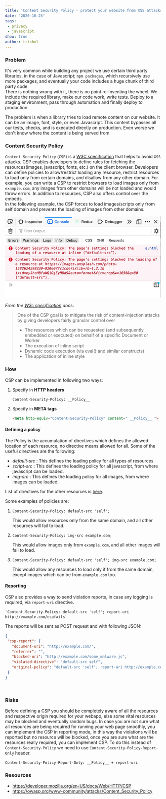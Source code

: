 ```yaml
---
title: 'Content Security Policy - protect your website from XSS attacks'
date: "2020-10-25"
tags:
 - privacy
 - javascript
show: true
author: trishul
---
```

 
### Problem
It's very common while building any project we use certain third party libraries, in the case of Javascript; `npm packages`, which recursively use more packages, and eventually your code includes a huge chunk of third party code.  
There is nothing wrong with it, there is no point re-inventing the wheel. We include the required library, make our code work, write tests. Deploy to a staging environment, pass through automation and finally deploy to production.  

The problem is when a library tries to load remote content on our website. It can be an image, font, style, or even Javascript. This content bypasses all our tests, checks, and is executed directly on production. Even worse we don't know where the content is being served from.

### Content Security Policy 
`Content Security Policy` (`CSP`) is a [W3C specification](https://www.w3.org/TR/CSP3/) that helps to avoid `XSS` attacks. CSP enables developers to define rules for fetching the resources(images, javascript, fonts, etc.) on the client browser. Developers can define policies to allow/restrict loading any resource, restrict resources to load only from certain domains, and disallow from any other domain. For example, you can write a CSP to restrict browsers to load images only from `example.com`, any images from other domains will be not loaded and would throw errors. In addition to resources, CSP also offers control over the embeds.  
In the following example, the CSP forces to load images/scripts only from self domain and prevents the loading of images from other domains.

![CSP block](csp1.png)
 
*From the [W3c specification](https://www.w3.org/TR/CSP3/) docs:* 
 > One of the CSP goal is to mitigate the risk of content-injection attacks by giving developers fairly granular control over
>  - The resources which can be requested (and subsequently embedded or executed) on behalf of a specific Document or Worker
>  - The execution of inline script
>  - Dynamic code execution (via eval() and similar constructs)
>  - The application of inline style

 
### How
CSP can be implemented in following two ways:
1. Specify in **HTTP headers** 
   ```TEXT
   Content-Security-Policy: __Policy__
   ```
2. Specify in **META tags** 
   ```HTML
   <meta http-equiv="Content-Security-Policy" content=" __Policy__ ">
   ```
 
#### Defining a policy
The Policy is the accumulation of directives which defines the allowed location of each resource, no directive means allowed for all. Some of the useful directives are the following:
- *default-src* : This defines the loading policy for all types of resources.
- *script-src* : This defines the loading policy for all javascript, from where javascript can be loaded.
- *img-src* : This defines the loading policy for all images, from where images can be loaded. 
 
List of directives for the other resources is [here](https://developers.google.com/web/fundamentals/security/csp#policy_applies_to_a_wide_variety_of_resources).
 
Some examples of policies are:
1. ```
   Content-Security-Policy: default-src 'self';
   ```
   This would allow resources only from the same domain, and all other resources will fail to load.
2. ```
   Content-Security-Policy: img-src example.com;
   ```
   This would allow images only from `example.com`, and all other images will fail to load.
2. ```
   Content-Security-Policy: default-src 'self'; img-src example.com;
   ```
   This would allow any resources to load only if from the same domain, except images which can be from `example.com` too.

#### Reporting
CSP also provides a way to send violation reports, in case any logging is required, via `report-uri` directive. 
```TEXT
`Content-Security-Policy: default-src 'self'; report-uri http://example.com/cspfails` 
```
 
The reports will be sent as POST request and with following JSON: 
```JSON
{
 "csp-report": {
   "document-uri": "http://example.com/",
   "referrer": "",
   "blocked-uri": "http://example.com/some_malware.js",
   "violated-directive": "default-src self",
   "original-policy": "default-src 'self'; report-uri http://example.com/cspfails"
 }
}
```
<br/>

### Risks
Before defining a CSP you should be completely aware of all the resources and respective origin required for your webapp, else some vital resources may be blocked and eventually random bugs. 
In case you are not sure what all resources are being required for running your web page smoothly, you can implement the CSP in reporting mode, in this way the violations will be reported but no resource will be blocked, once you are sure what are the resources really required, you can implement CSP. To do this instead of `Content-Security-Policy` we need to use `Content-Security-Policy-Report-Only` header. 
 
```
Content-Security-Policy-Report-Only: __Policy__ + report-uri
```
 
### Resources
- https://developer.mozilla.org/en-US/docs/Web/HTTP/CSP
- https://owasp.org/www-community/attacks/Content_Security_Policy
